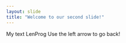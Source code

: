 ```yaml
---
layout: slide
title: "Welcome to our second slide!"
---
```

My text LenProg
Use the left arrow to go back!
